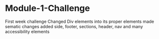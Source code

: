 # Module-1-Challenge
First week challenge
Changed Div elements into its proper elements
made sematic changes
added side, footer, sections, header, nav and many accessibility elements
